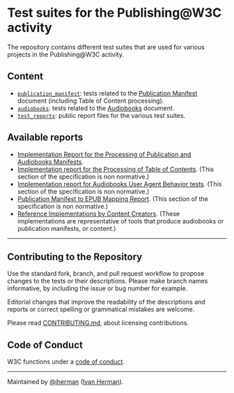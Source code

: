 
# Test suites for the Publishing@W3C activity

The repository contains different test suites that are used for various projects in the Publishing@W3C activity.

## Content

- [`publication_manifest`](./publication_manifest): tests related to the [Publication Manifest](https://www.w3.org/TR/pub-manifest) document (including Table of Content processing).
- [`audiobooks`](./audiobooks): tests related to the [Audiobooks](https://www.w3.org/TR/audiobooks) document.
- [`test_reports`](./test_reports): public report files for the various test suites.

## Available reports

- [Implementation Report for the Processing of Publication and Audiobooks Manifests](https://w3c.github.io/publ-tests/test_reports/manifest_processing/index.html).
- [Implementation report for the Processing of Table of Contents](https://w3c.github.io/publ-tests/test_reports/toc_processing/). (This section of the specification is non normative.)
- [Implementation report for Audiobooks User Agent Behavior tests](https://w3c.github.io/publ-tests/test_reports/ua_behaviours/). (This section of the specification is non normative.)
- [Publication Manifest to EPUB Mapping Report](https://w3c.github.io/publ-tests/test_reports/epub_mapping/index.html). (This section of the specification is non normative.)
- [Reference Implementations by Content Creators](https://w3c.github.io/publ-tests/test_reports/content_implementations/index.html). (These implementations are representative of tools that produce audiobooks or publication manifests, or content.)

---

## Contributing to the Repository

Use the standard fork, branch, and pull request workflow to propose changes to the tests or their descriptions. Please make branch names informative, by including the issue or bug number for example.

Editorial changes that improve the readability of the descriptions and reports or correct spelling or grammatical mistakes are welcome.

Please read [CONTRIBUTING.md](CONTRIBUTING.md), about licensing contributions.

## Code of Conduct

W3C functions under a [code of conduct](https://www.w3.org/Consortium/cepc/).

---

Maintained by [@iherman](https://github.com/iherman) ([Ivan Herman](mailto:ivan@w3.org)).
